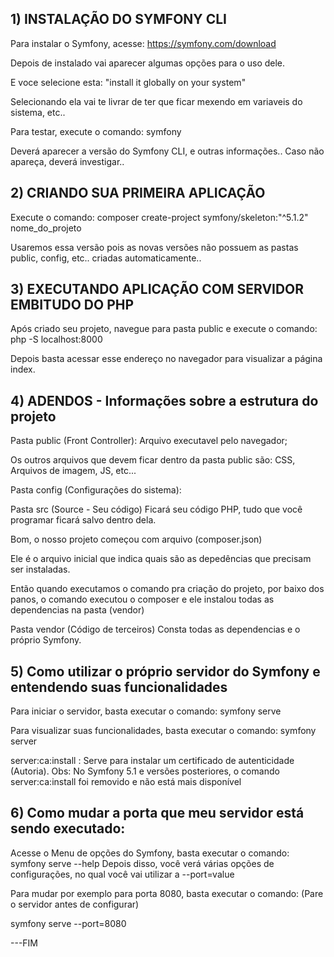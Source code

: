 ## 1) INSTALAÇÃO DO SYMFONY CLI

Para instalar o Symfony, acesse: https://symfony.com/download

Depois de instalado vai aparecer algumas opções para o uso dele.

E voce selecione esta: "install it globally on your system"

Selecionando ela vai te livrar de ter que ficar mexendo em variaveis do sistema, etc..

Para testar, execute o comando: symfony

Deverá aparecer a versão do Symfony CLI, e outras informações..
Caso não apareça, deverá investigar..


## 2) CRIANDO SUA PRIMEIRA APLICAÇÃO

Execute o comando: composer create-project symfony/skeleton:"^5.1.2" nome_do_projeto

Usaremos essa versão pois as novas versões não possuem as pastas public, config, etc.. criadas automaticamente..

## 3) EXECUTANDO APLICAÇÃO COM SERVIDOR EMBITUDO DO PHP

Após criado seu projeto, navegue para pasta public e execute o comando: php -S localhost:8000 

Depois basta acessar esse endereço no navegador para visualizar a página index.

## 4) ADENDOS - Informações sobre a estrutura do projeto

Pasta public (Front Controller):
Arquivo executavel pelo navegador;

Os outros arquivos que devem ficar dentro da pasta public são:
CSS, Arquivos de imagem, JS, etc...

Pasta config (Configurações do sistema):

Pasta src (Source - Seu código)
Ficará seu código PHP, tudo que você programar ficará salvo dentro dela.


Bom, o nosso projeto começou com arquivo (composer.json)

Ele é o arquivo inicial que indica quais são as depedências que precisam ser instaladas.

Então quando executamos o comando pra criação do projeto, por baixo dos panos, o comando executou o composer e ele instalou todas as dependencias na pasta (vendor)

Pasta vendor (Código de terceiros)
Consta todas as dependencias e o próprio Symfony.

## 5) Como utilizar o próprio servidor do Symfony e entendendo suas funcionalidades
Para iniciar o servidor, basta executar o comando: symfony serve

Para visualizar suas funcionalidades, basta executar o comando: symfony server

server:ca:install : Serve para instalar um certificado de autenticidade (Autoria).
Obs: No Symfony 5.1 e versões posteriores, o comando server:ca:install foi removido e não está mais disponível

## 6) Como mudar a porta que meu servidor está sendo executado:

Acesse o Menu de opções do Symfony, basta executar o comando: symfony serve --help
Depois disso, você verá várias opções de configurações, no qual você vai utilizar a --port=value

Para mudar por exemplo para porta 8080, basta executar o comando: (Pare o servidor antes de configurar)

symfony serve --port=8080

---FIM